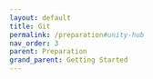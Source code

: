 ```yaml
---
layout: default
title: Git
permalink: /preparation#unity-hub
nav_order: 3
parent: Preparation
grand_parent: Getting Started
---
```

